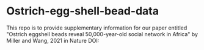 # Ostrich-egg-shell-bead-data
This repo is to provide supplementary information for our paper entitled "Ostrich eggshell beads reveal 50,000-year-old social network in Africa" by Miller and Wang, 2021 in Nature DOI:
